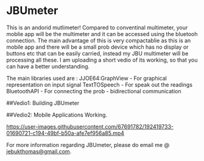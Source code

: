 # JBUmeter
This is an andorid mutlimeter! Compared to conventinal multimeter, your moblie app will be the multimeter and it can be accessed using the bluetooh connection.
The main advantage of this is very compactablie as this is an mobile app and there will be a small prob device which has no display or buttons etc that can be easily carried, 
instead my JBU multimeter will be processing all these.
I am uploading a short vedio of its working, so that you can have a better understanding.

The main libraries used are : JJOE64:GraphView    - For graphical representation on input signal
                              TextTOSpeech        - For speak out the readings
                              BluetoothAPI        - For connecting the prob - bidirectional communication
                              
 ##Vedio1: Building JBUmeter
 
 
 ##Vedio2: Mobile Applications Working.
 

https://user-images.githubusercontent.com/67691782/192419733-01690721-c194-49bf-b50a-afe7ef956a85.mp4


 
 
 For more information regarding JBUmeter, please do email me @ jebukthomas@gmail.com.
                              
                              
                              
  
                              
